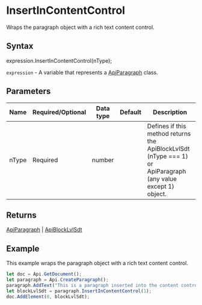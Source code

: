 # InsertInContentControl

Wraps the paragraph object with a rich text content control.

## Syntax

expression.InsertInContentControl(nType);

`expression` - A variable that represents a [ApiParagraph](../ApiParagraph.md) class.

## Parameters

| **Name** | **Required/Optional** | **Data type** | **Default** | **Description** |
| ------------- | ------------- | ------------- | ------------- | ------------- |
| nType | Required | number |  | Defines if this method returns the ApiBlockLvlSdt (nType === 1) or ApiParagraph (any value except 1) object. |

## Returns

[ApiParagraph](../../ApiParagraph/ApiParagraph.md) | [ApiBlockLvlSdt](../../ApiBlockLvlSdt/ApiBlockLvlSdt.md)

## Example

This example wraps the paragraph object with a rich text content control.

```javascript
let doc = Api.GetDocument();
let paragraph = Api.CreateParagraph();
paragraph.AddText("This is a paragraph inserted into the content control.");
let blockLvlSdt = paragraph.InsertInContentControl(1);
doc.AddElement(0, blockLvlSdt);
```
